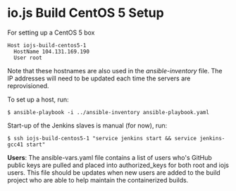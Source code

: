 # io.js Build CentOS 5 Setup

For setting up a CentOS 5 box

```text
Host iojs-build-centos5-1
  HostName 104.131.169.190
  User root
```

Note that these hostnames are also used in the *ansible-inventory* file. The IP addresses will need to be updated each time the servers are reprovisioned.

To set up a host, run:

```text
$ ansible-playbook -i ../ansible-inventory ansible-playbook.yaml
```

Start-up of the Jenkins slaves is manual (for now), run:

```text
$ ssh iojs-build-centos5-1 "service jenkins start && service jenkins-gcc41 start"
``` 

**Users**: The ansible-vars.yaml file contains a list of users who's GitHub public keys are pulled and placed into authorized_keys for both root and iojs users. This file should be updates when new users are added to the build project who are able to help maintain the containerized builds.
